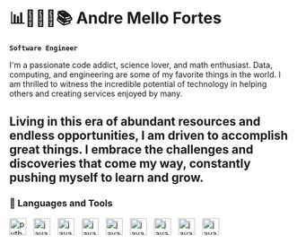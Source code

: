 # 📊👨🏻‍💻📚 Andre Mello Fortes

**`Software Engineer`**

I'm a passionate code addict, science lover, and math enthusiast. Data, computing, and engineering are some of my favorite things in the world. I am thrilled to witness the incredible potential of technology in helping others and creating services enjoyed by many.

Living in this era of abundant resources and endless opportunities, I am driven to accomplish great things. I embrace the challenges and discoveries that come my way, constantly pushing myself to learn and grow.
---

### 🧰 Languages and Tools

<img align="left" alt="python" width="30px" style="padding-right:10px;"  src="https://cdn.jsdelivr.net/gh/devicons/devicon/icons/python/python-original.svg" />

<img align="left" alt="javascript" width="30px" style="padding-right:10px;" src="https://cdn.jsdelivr.net/gh/devicons/devicon/icons/javascript/javascript-original.svg" />

<img align="left" alt="javascript" width="30px" style="padding-right:10px;" src="https://cdn.jsdelivr.net/gh/devicons/devicon/icons/go/go-original.svg" />

<img align="left" alt="javascript" width="30px" style="padding-right:10px;" src="https://cdn.jsdelivr.net/gh/devicons/devicon/icons/git/git-original.svg" />
     
<img align="left" alt="javascript" width="30px" style="padding-right:10px;"  src="https://cdn.jsdelivr.net/gh/devicons/devicon/icons/bash/bash-original.svg" />
          

<img align="left" alt="javascript" width="30px" style="padding-right:10px;" 
 src="https://cdn.jsdelivr.net/gh/devicons/devicon/icons/html5/html5-original.svg" />
          
     
<img align="left" alt="javascript" width="30px" style="padding-right:10px;"
 src="https://cdn.jsdelivr.net/gh/devicons/devicon/icons/css3/css3-original.svg" />
          
<img align="left" alt="javascript" width="30px" style="padding-right:10px;"
 src="https://cdn.jsdelivr.net/gh/devicons/devicon/icons/linux/linux-original.svg" />
          
<img align="left" alt="javascript" width="30px" style="padding-right:10px;" 
 src="https://cdn.jsdelivr.net/gh/devicons/devicon/icons/matlab/matlab-original.svg" />
          

          
          
          
          
<!--
**ComputationTime/ComputationTime** is a ✨ _special_ ✨ repository because its `README.md` (this file) appears on your GitHub profile.

Here are some ideas to get you started:

- 🔭 I’m currently working on ...
- 🌱 I’m currently learning ...
- 👯 I’m looking to collaborate on ...
- 🤔 I’m looking for help with ...
- 💬 Ask me about ...
- 📫 How to reach me: ...
- 😄 Pronouns: ...
- ⚡ Fun fact: ...
-->
